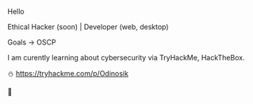 Hello

Ethical Hacker (soon) | Developer (web, desktop) 

Goals -> OSCP

I am curently learning about cybersecurity via TryHackMe, HackTheBox.

:snowman: https://tryhackme.com/p/Odinosik

:dragon:
